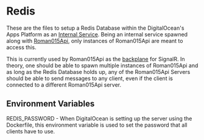 # Redis
These are the files to setup a Redis Database within the DigitalOcean's Apps Platform as an [Internal Service](https://docs.digitalocean.com/products/app-platform/how-to/manage-services/#create-an-internal-service). Being an internal service spawned along with [Roman015Api](https://github.com/roman015-com/Roman015Api), only instances of Roman015Api are meant to access this.

This is currently used by Roman015Api as the [backplane](https://docs.microsoft.com/en-us/aspnet/core/signalr/scale?view=aspnetcore-5.0#redis-backplane) for SignalR. In theory, one should be able to spawn multiple instances of Roman015Api and as long as the Redis Database holds up, any of the Roman015Api Servers should be able to send messages to any client, even if the client is connected to a different Roman015Api server.

## Environment Variables
REDIS_PASSWORD - When DigitalOcean is setting up the server using the Dockerfile, this environment variable is used to set the password that all clients have to use.

